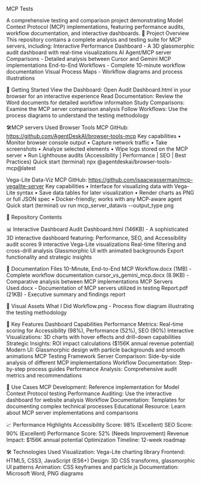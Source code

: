 MCP Tests

A comprehensive testing and comparison project demonstrating Model Context Protocol (MCP) implementations, featuring performance audits, workflow documentation, and interactive dashboards.
🚀 Project Overview
This repository contains a complete analysis and testing suite for MCP servers, including:
Interactive Performance Dashboard - A 3D glassmorphic audit dashboard with real-time visualizations
AI Agent/MCP server Comparisons - Detailed analysis between Cursor and Gemini MCP implementations
End-to-End Workflows - Complete 10-minute workflow documentation
Visual Process Maps - Workflow diagrams and process illustrations

🚦 Getting Started
View the Dashboard: Open Audit Dashboard.html in your browser for an interactive experience
Read Documentation: Review the Word documents for detailed workflow information
Study Comparisons: Examine the MCP server comparison analysis
Follow Workflows: Use the process diagrams to understand the testing methodology

🛠️MCP servers Used 
Browser Tools MCP
GitHub: https://github.com/AgentDeskAI/browser-tools-mcp
Key capabilities
 • Monitor browser console output
 • Capture network traffic
 • Take screenshots
 • Analyze selected elements
 • Wipe logs stored on the MCP server
 • Run Lighthouse audits (Accessibility | Performance | SEO | Best Practices)
Quick start (terminal)
 npx @agentdeskai/browser-tools-mcp@latest

Vega-Lite Data-Viz MCP
GitHub: https://github.com/isaacwasserman/mcp-vegalite-server
Key capabilities
 • Interface for visualizing data with Vega-Lite syntax
 • Save data tables for later visualization
 • Render charts as PNG or full JSON spec
 • Docker-friendly; works with any MCP-aware agent
Quick start (terminal)
 uv run mcp_server_datavis --output_type png
 
📁 Repository Contents

📊 Interactive Dashboard
Audit Dashboard.html (146KB) - A sophisticated 3D interactive dashboard featuring:
Performance, SEO, and Accessibility audit scores
9 interactive Vega-Lite visualizations
Real-time filtering and cross-drill analysis
Glassmorphic UI with animated backgrounds
Export functionality and strategic insights

📄 Documentation Files
10-Minute, End-to-End MCP Workflow.docx (1MB) - Complete workflow documentation
cursor_vs_gemini_mcp.docx (8.9KB) - Comparative analysis between MCP implementations
MCP Servers Used.docx - Documentation of MCP servers utilized in testing
Report.pdf (21KB) - Executive summary and findings report

🎨 Visual Assets
What I Did Workflow.png - Process flow diagram illustrating the testing methodology

🔧 Key Features
Dashboard Capabilities
Performance Metrics: Real-time scoring for Accessibility (98%), Performance (52%), SEO (90%)
Interactive Visualizations: 3D charts with hover effects and drill-down capabilities
Strategic Insights: ROI impact calculations ($156K annual revenue potential)
Modern UI: Glassmorphic design with particle backgrounds and smooth animations
MCP Testing Framework
Server Comparison: Side-by-side analysis of different MCP implementations
Workflow Documentation: Step-by-step process guides
Performance Analysis: Comprehensive audit metrics and recommendations

🎯 Use Cases
MCP Development: Reference implementation for Model Context Protocol testing
Performance Auditing: Use the interactive dashboard for website analysis
Workflow Documentation: Templates for documenting complex technical processes
Educational Resource: Learn about MCP server implementations and comparisons

📈 Performance Highlights
Accessibility Score: 98% (Excellent)
SEO Score: 90% (Excellent)
Performance Score: 52% (Needs Improvement)
Revenue Impact: $156K annual potential
Optimization Timeline: 12-week roadmap

🛠️ Technologies Used
Visualization: Vega-Lite charting library
Frontend: HTML5, CSS3, JavaScript (ES6+)
Design: 3D CSS transforms, glassmorphic UI patterns
Animation: CSS keyframes and particle.js
Documentation: Microsoft Word, PNG diagrams

